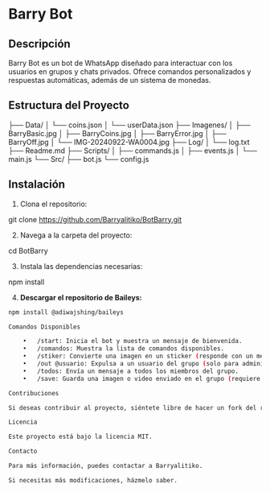# Barry Bot

## Descripción
Barry Bot es un bot de WhatsApp diseñado para interactuar con los usuarios en grupos y chats privados. Ofrece comandos personalizados y respuestas automáticas, además de un sistema de monedas.

## Estructura del Proyecto

├── Data/
│   └── coins.json
│   └── userData.json
├── Imagenes/
│   ├── BarryBasic.jpg
│   ├── BarryCoins.jpg
│   ├── BarryError.jpg
│   ├── BarryOff.jpg
│   └── IMG-20240922-WA0004.jpg
├── Log/
│   └── log.txt
├── Readme.md
├── Scripts/
│   ├── commands.js
│   ├── events.js
│   └── main.js
└── Src/
├── bot.js
└── config.js

## Instalación
1. Clona el repositorio:

git clone https://github.com/Barryalitiko/BotBarry.git

2. Navega a la carpeta del proyecto:

cd BotBarry

3. Instala las dependencias necesarias:

npm install

4. **Descargar el repositorio de Baileys:**
```bash
npm install @adiwajshing/baileys

Comandos Disponibles

	•	/start: Inicia el bot y muestra un mensaje de bienvenida.
	•	/comandos: Muestra la lista de comandos disponibles.
	•	/stiker: Convierte una imagen en un sticker (responde con un mensaje de texto).
	•	/out @usuario: Expulsa a un usuario del grupo (solo para administradores).
	•	/todos: Envía un mensaje a todos los miembros del grupo.
	•	/save: Guarda una imagen o video enviado en el grupo (requiere 1200 coins para usuarios normales).

Contribuciones

Si deseas contribuir al proyecto, siéntete libre de hacer un fork del repositorio y enviar un pull request.

Licencia

Este proyecto está bajo la licencia MIT.

Contacto

Para más información, puedes contactar a Barryalitiko.

Si necesitas más modificaciones, házmelo saber.
